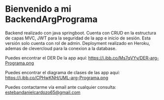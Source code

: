 # Bienvenido a mi BackendArgPrograma
Backend realizado con java springboot. Cuenta con CRUD en la estructura de capas MVC, JWT para la seguridad de la app e inicio de sesión. 
Esta versión solo cuenta con rol de admin.
Deployment realizado en Heroku, ademas de clevercloud para la conexion a la database.

Puedes encontrar el DER De la app aquí: https://i.ibb.co/Ms7qVYy/DER-arg-Programa.png

Puedes encontrar el diagrama de clases de las app aquí: https://i.ibb.co/CPHwKNH/UML-arg-Programa.png

Puedes contactarme vía email ante cualquier consulta: estebandanielcardozo65@gmail.com
